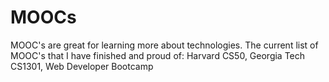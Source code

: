 # MOOCs
MOOC's are great for learning more about technologies. 
The current list of MOOC's that I have finished and proud of:
Harvard CS50, Georgia Tech CS1301, Web Developer Bootcamp